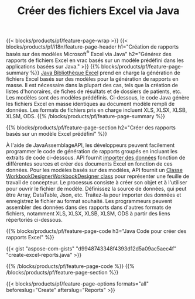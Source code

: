 ﻿---
title: Créer des fichiers Excel via Java
url: /fr/java/assembly/
description: Générez des feuilles de calcul Microsoft Excel à partir d'une feuille de modèle à l'aide de la bibliothèque de feuilles de calcul Java
---
{{< blocks/products/pf/feature-page-wrap >}}
{{< blocks/products/pf/i18n/feature-page-header h1="Création de rapports basés sur des modèles Microsoft<sup>®</sup> Excel via Java" h2="Générez des rapports de fichiers Excel en vrac basés sur un modèle prédéfini dans les applications basées sur Java." >}}
{{% blocks/products/pf/feature-page-summary %}}
[Java Bibliothèque Excel](/cells/java/) prend en charge la génération de fichiers Excel basés sur des modèles pour la génération de rapports en masse. Il est nécessaire dans la plupart des cas, tels que la création de listes d'honoraires, de fiches de résultats et de dossiers de patients, etc. Les modèles sont des modèles prédéfinis. Ci-dessous, le code Java génère les fichiers Excel en masse identiques au document modèle rempli de données. Les formats de fichiers pris en charge incluent XLS, XLSX, XLSB, XLSM, ODS.
{{% /blocks/products/pf/feature-page-summary %}}

{{% blocks/products/pf/feature-page-section h2="Créer des rapports basés sur un modèle Excel prédéfini" %}}

À l'aide de JavaAssemblageAPI, les développeurs peuvent facilement programmer le code de génération de rapports groupés en incluant les extraits de code ci-dessous. API fournit [importer des données](https://docs.aspose.com/cells/java/import-and-export-data/) fonction de différentes sources et créer des documents Excel en fonction de ces données. Pour les modèles basés sur des modèles, API fournit un [Classe WorkbookDesignerWorkbookDesigner class](https://apireference.aspose.com/cells/java/com.aspose.cells/WorkbookDesigner) pour représenter une feuille de travail de concepteur. Le processus consiste à créer son objet et à l'utiliser pour ouvrir le fichier de modèle. Définissez la source de données, qui peut être Array, DataTable, Json, etc. Traitez-la pour importer des données et enregistrez le fichier au format souhaité. Les programmeurs peuvent assembler des données dans des rapports dans d'autres formats de fichiers, notamment XLS, XLSX, XLSB, XLSM, ODS à partir des liens répertoriés ci-dessous.



{{% blocks/products/pf/feature-page-code h3="Java Code pour créer des rapports Excel" %}}

{{< gist "aspose-com-gists" "d9948743348f4393d12d5a09ac5aec4f" "create-excel-reports.java" >}}

{{% /blocks/products/pf/feature-page-code %}}
{{% /blocks/products/pf/feature-page-section %}}

{{< blocks/products/pf/feature-page-options formats="all" beforeslug="Create" afterslug="Reports" >}}